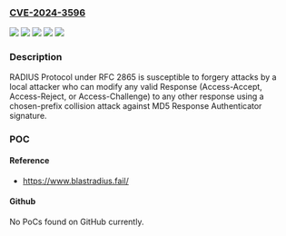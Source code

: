 ### [CVE-2024-3596](https://cve.mitre.org/cgi-bin/cvename.cgi?name=CVE-2024-3596)
![](https://img.shields.io/static/v1?label=Product&message=RFC&color=blue)
![](https://img.shields.io/static/v1?label=Version&message=%3D%202865%20&color=brighgreen)
![](https://img.shields.io/static/v1?label=Vulnerability&message=CWE-200%20Exposure%20of%20Sensitive%20Information%20to%20an%20Unauthorized%20Actor&color=brighgreen)
![](https://img.shields.io/static/v1?label=Vulnerability&message=CWE-328%3A%20Use%20of%20Weak%20Hash&color=brighgreen)
![](https://img.shields.io/static/v1?label=Vulnerability&message=CWE-924%20Improper%20Enforcement%20of%20Message%20Integrity%20During%20Transmission%20in%20a%20Communication%20Channel&color=brighgreen)

### Description

RADIUS Protocol under RFC 2865 is susceptible to forgery attacks by a local attacker who can modify any valid Response (Access-Accept, Access-Reject, or Access-Challenge) to any other response using a chosen-prefix collision attack against MD5 Response Authenticator signature.

### POC

#### Reference
- https://www.blastradius.fail/

#### Github
No PoCs found on GitHub currently.

